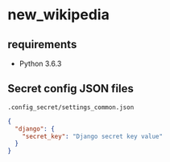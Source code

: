# new_wikipedia

## requirements

- Python 3.6.3

## Secret config JSON files

`.config_secret/settings_common.json`

```json
{
  "django": {
    "secret_key": "Django secret key value"
  }
}
```
